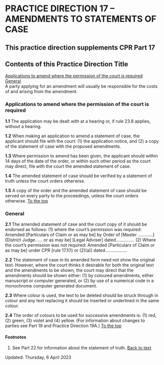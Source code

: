 # PRACTICE DIRECTION 17 – AMENDMENTS TO STATEMENTS OF CASE
## This practice direction supplements CPR Part 17
Contents of this Practice Direction
Title  
---  
[Applications to amend where the permission of the court is required](https://www.justice.gov.uk/courts/procedure-rules/civil/rules/part17/pd_part17#1.1)  
[General](https://www.justice.gov.uk/courts/procedure-rules/civil/rules/part17/pd_part17#2.1)  
A party applying for an amendment will usually be responsible for the costs of and arising from the amendment.
### Applications to amend where the permission of the court is required

**1.1** The application may be dealt with at a hearing or, if rule 23.8 applies, without a hearing.

**1.2** When making an application to amend a statement of case, the applicant should file with the court:
(1) the application notice, and
(2) a copy of the statement of case with the proposed amendments.

**1.3** Where permission to amend has been given, the applicant should within 14 days of the date of the order, or within such other period as the court may direct, file with the court the amended statement of case.

**1.4** The amended statement of case should be verified by a statement of truth unless the court orders otherwise.

**1.5** A copy of the order and the amended statement of case should be served on every party to the proceedings, unless the court orders otherwise.
[To the top](https://www.justice.gov.uk/courts/procedure-rules/civil/rules/part17/pd_part17#top)
### General

**2.1** The amended statement of case and the court copy of it should be endorsed as follows:
(1) where the court’s permission was required:
Amended [Particulars of Claim or as may be] by Order of [Master …………][District Judge…… or as may be] [Legal Adviser] dated……………
(2) Where the court’s permission was not required:
Amended [Particulars of Claim or as may be] under CPR [rule 17.1(1) or (2)(a)] dated………………

**2.2** The statement of case in its amended form need not show the original text. However, where the court thinks it desirable for both the original text and the amendments to be shown, the court may direct that the amendments should be shown either:
(1) by coloured amendments, either manuscript or computer generated, or
(2) by use of a numerical code in a monochrome computer generated document.

**2.3** Where colour is used, the text to be deleted should be struck through in colour and any text replacing it should be inserted or underlined in the same colour.

**2.4** The order of colours to be used for successive amendments is: (1) red, (2) green, (3) violet and (4) yellow.
(For information about changes to parties see Part 19 and Practice Direction 19A.)
[To the top](https://www.justice.gov.uk/courts/procedure-rules/civil/rules/part17/pd_part17#top)
#### Footnotes
  1. See Part 22 for information about the statement of truth. [Back to text](https://www.justice.gov.uk/courts/procedure-rules/civil/rules/part17/pd_part17#text1)


Updated: Thursday, 6 April 2023

